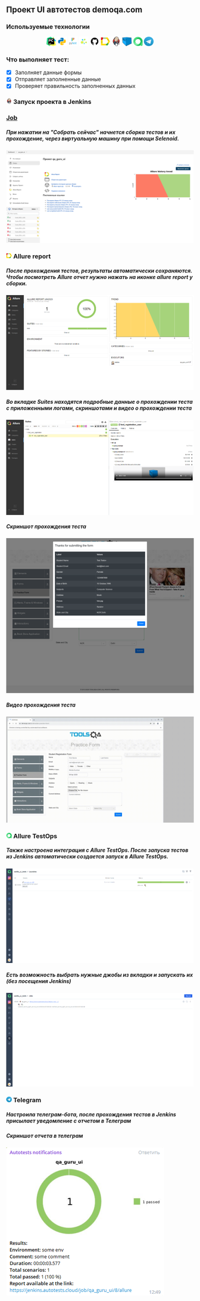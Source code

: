 ## Проект UI автотестов demoqa.com

<!-- Технологии -->

### Используемые технологии
<p  align="center">
  <code><img width="5%" title="Pycharm" src="./attachments/logo/pycharm.png"></code>
  <code><img width="5%" title="Python" src="./attachments/logo/python.png"></code>
  <code><img width="5%" title="Pytest" src="./attachments/logo/pytest.png"></code>
  <code><img width="5%" title="Selene" src="./attachments/logo/selene.png"></code>
  <code><img width="5%" title="GitHub" src="./attachments/logo/github.png"></code>
  <code><img width="5%" title="Allure Report" src="./attachments/logo/allure_report.png"></code>
  <code><img width="5%" title="Jenkins" src="./attachments/logo/jenkins.png"></code>
  <code><img width="5%" title="Selenoid" src="./attachments/logo/selenoid.png"></code> 
  <code><img width="5%" title="Allure TestOps" src="./attachments/logo/allure_testops.png"></code>
  <code><img width="5%" title="Telegram" src="./attachments/logo/tg.png"></code>
</p>

### Что выполняет тест:
- [x] Заполняет данные формы
- [x] Отправляет заполненные данные
- [x] Проверяет правильность заполненных данных

<!-- Jenkins -->

### <img width="3%" title="Jenkins" src="attachments/logo/jenkins.png"> Запуск проекта в Jenkins

### [Job](https://jenkins.autotests.cloud/job/qa_guru_ui/)

##### При нажатии на "Собрать сейчас" начнется сборка тестов и их прохождение, через виртуальную машину при помощи Selenoid.
![This is an image](attachments/screenshots/jenkins.png)

<!-- Allure report -->

### <img width="3%" title="Allure Report" src="attachments/logo/allure_report.png"> Allure report

##### После прохождения тестов, результаты автоматически сохраняются. Чтобы посмотреть Allure отчет нужно нажать на иконке allure report у сборки.
![This is an image](attachments/screenshots/allure.png)

##### Во вкладке Suites находятся подробные данные о прохождении теста с приложенными логами, скриншотами и видео о прохождении теста
![This is an image](attachments/screenshots/allure_suites.png)

##### Скриншот прохождения теста
![This is an image](attachments/screenshots/screen_tests.png)

##### Видео прохождения теста
![This is an image](attachments/video/tests_ui.gif)

<!-- Allure testOps -->
### <img width="3%" title="Allure TestOps" src="attachments/logo/allure_testops.png"> Allure TestOps

##### Также настроена интеграция с Allure TestOps. После запуска тестов из Jenkins автоматически создается запуск в Allure TestOps. 
![This is an image](attachments/screenshots/testops.png)

##### Есть возможность выбрать нужные джобы из вкладки и запускать их (без посещения Jenkins)
![This is an image](attachments/screenshots/jobs.png)

<!-- Telegram -->

### <img width="3%" title="Telegram" src="attachments/logo/tg.png"> Telegram

##### Настроила телеграм-бота, после прохождения тестов в Jenkins присылает уведомление с отчетом в Телеграм

##### Скриншот отчета в телеграм
![This is an image](attachments/screenshots/telegram.png)
